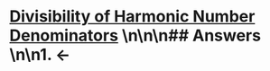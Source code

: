 # [Divisibility of Harmonic Number Denominators](https://projecteuler.net/problem=541) \n\n\n## Answers \n\n1. &larr;
